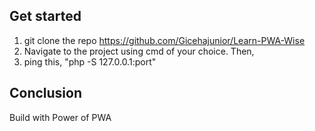 ## Get started
  1) git clone the repo https://github.com/Gicehajunior/Learn-PWA-Wise
  2) Navigate to the project using cmd of your choice. Then,
  3) ping this, "php -S 127.0.0.1:port"
  
## Conclusion 
  Build with Power of PWA

